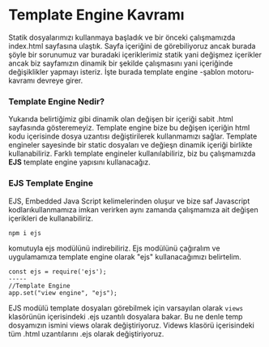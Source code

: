Template Engine Kavramı
======

Statik dosyalarımızı kullanmaya başladık ve bir önceki çalışmamızda index.html sayfasına ulaştık. Sayfa içeriğini de görebiliyoruz ancak burada şöyle bir
sorunumuz var buradaki içeriklerimiz statik yani değişmez içerikler ancak biz sayfamızın dinamik bir şekilde çalışmasını yani içeriğinde değişiklikler yapmayı isteriz.
İşte burada template engine -şablon motoru- kavramı devreye girer.

### Template Engine Nedir?

Yukarıda belirtiğimiz gibi dinamik olan değişen bir içeriği sabit .html sayfasında gösteremeyiz. Template engine bize bu değişen içeriğin html kodu içerisinde 
dosya uzantısı değiştirilerek kullanmamızı sağlar. Template engineler sayesinde bir static dosyaları ve değieşn dinamik içeriği birlikte kullanabiliriz. Farklı
template engineler kullanılabiliriz, biz bu çalışmamızda **EJS** template engine yapısını kullanacağız.

### EJS Template Engine

EJS, Embedded Java Script kelimelerinden oluşur ve bize saf Javascript kodlarıkullanmamıza imkan verirken aynı zamanda çalışmamıza ait değişen içerikleri de
kullanabiliriz.

```
npm i ejs
```
komutuyla ejs modülünü indirebiliriz. Ejs modülünü çağıralım ve uygulamamıza template engine olarak "ejs" kullanacağımızı belirtelim.

```
const ejs = require('ejs');
-----
//Template Engine
app.set("view engine", "ejs");
```

EJS modülü template dosyaları görebilmek için varsayılan olarak `views` klasörünün içerisindeki .ejs uzantılı dosyalara bakar. Bu ne denle temp dosyamızın 
ismini views olarak değiştiriyoruz. Videws klasörü içerisindeki tüm .html uzantılarını .ejs olarak değiştiriyoruz.
